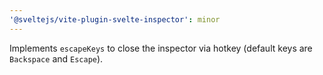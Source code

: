 ```yaml
---
'@sveltejs/vite-plugin-svelte-inspector': minor
---
```


Implements `escapeKeys` to close the inspector via hotkey (default keys are `Backspace` and `Escape`).
